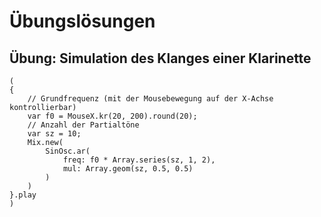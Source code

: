 # Übungslösungen
## Übung: Simulation des Klanges einer Klarinette
```
(
{
	// Grundfrequenz (mit der Mousebewegung auf der X-Achse kontrollierbar)
	var f0 = MouseX.kr(20, 200).round(20);
	// Anzahl der Partialtöne
	var sz = 10;
	Mix.new(
		SinOsc.ar(
			freq: f0 * Array.series(sz, 1, 2),
			mul: Array.geom(sz, 0.5, 0.5)
		)
	)
}.play
)
```